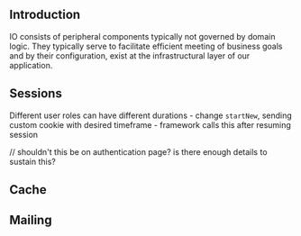 ## Introduction

IO consists of peripheral components typically not governed by domain logic. They typically serve to facilitate efficient meeting of business goals and by their configuration, exist at the infrastructural layer of our application.

## Sessions

Different user roles can have different durations
	- change `startNew`, sending custom cookie with desired timeframe
	- framework calls this after resuming session

// shouldn't this be on authentication page? is there enough details to sustain this?

## Cache

## Mailing